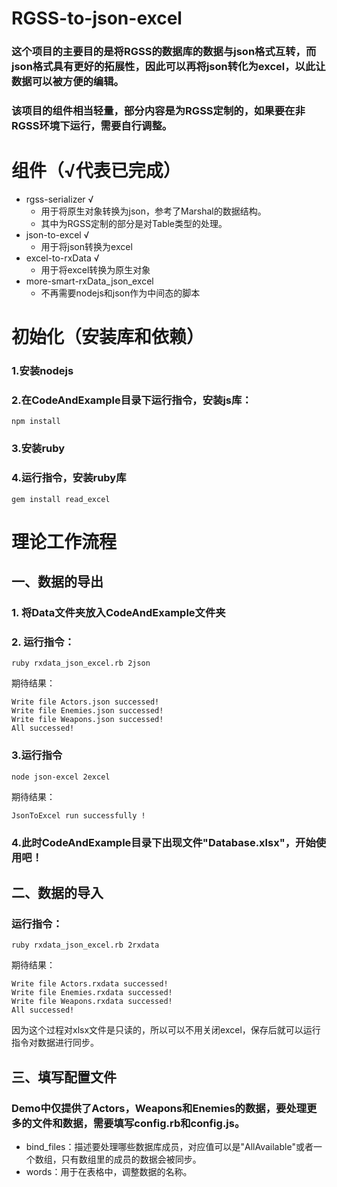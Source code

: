 # RGSS-to-json-excel
### 这个项目的主要目的是将RGSS的数据库的数据与json格式互转，而json格式具有更好的拓展性，因此可以再将json转化为excel，以此让数据可以被方便的编辑。

### 该项目的组件相当轻量，部分内容是为RGSS定制的，如果要在非RGSS环境下运行，需要自行调整。

# 组件（√代表已完成）
* rgss-serializer √
  * 用于将原生对象转换为json，参考了Marshal的数据结构。
  * 其中为RGSS定制的部分是对Table类型的处理。
* json-to-excel √
  * 用于将json转换为excel
* excel-to-rxData √
  * 用于将excel转换为原生对象
* more-smart-rxData_json_excel
  * 不再需要nodejs和json作为中间态的脚本

# 初始化（安装库和依赖）
### 1.安装nodejs
### 2.在CodeAndExample目录下运行指令，安装js库：
``` shell
npm install
```
### 3.安装ruby
### 4.运行指令，安装ruby库
``` shell
gem install read_excel
```

# 理论工作流程
## 一、数据的导出
### 1. 将Data文件夹放入CodeAndExample文件夹
### 2. 运行指令：
``` shell
ruby rxdata_json_excel.rb 2json
```
期待结果：
```
Write file Actors.json successed!
Write file Enemies.json successed!
Write file Weapons.json successed!
All successed!
```
### 3.运行指令
```
node json-excel 2excel
```
期待结果：
```
JsonToExcel run successfully !
```
### 4.此时CodeAndExample目录下出现文件"Database.xlsx"，开始使用吧！

## 二、数据的导入
### 运行指令：
```
ruby rxdata_json_excel.rb 2rxdata
```
期待结果：
```
Write file Actors.rxdata successed!
Write file Enemies.rxdata successed!
Write file Weapons.rxdata successed!
All successed!
```
因为这个过程对xlsx文件是只读的，所以可以不用关闭excel，保存后就可以运行指令对数据进行同步。

## 三、填写配置文件
### Demo中仅提供了Actors，Weapons和Enemies的数据，要处理更多的文件和数据，需要填写config.rb和config.js。
- bind_files：描述要处理哪些数据库成员，对应值可以是"AllAvailable"或者一个数组，只有数组里的成员的数据会被同步。
- words：用于在表格中，调整数据的名称。

